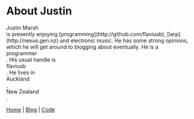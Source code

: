 About Justin
============

<div class="vcard">
<div class="fn">Justin Marsh</div> is presently enjoying [programming](http://github.com/flaviusb), [larp](http://nexus.gen.nz) and electronic music.
He has some strong opinions, which he will get around to blogging about eventually.
He is a <div class="role">programmer</div>.
His usual handle is <div class="nickname">flaviusb</div>.
He lives in <div class="adr"><div class="locality">Auckland</div>, <div class="country-name">New Zealand</div></div>.


<a class="url" href="http://flaviusb.net">Home</a>   |   <a href="http://flaviusb.net/blog">Blog</a>   |   <a href="http://github.com/flaviusb">Code</a>
</div>

